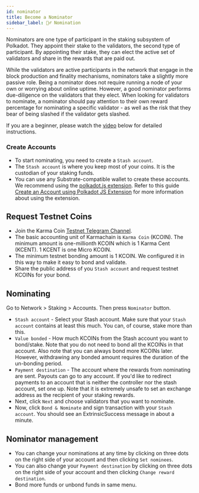 ```yaml
---
id: nominator
title: Become a Nominator
sidebar_label: 🙋‍♂️ Nomination
---
```


Nominators are one type of participant in the staking subsystem of Polkadot. They appoint their stake to the validators, the second type of participant. By appointing their stake, they can elect the active set of validators and share in the rewards that are paid out.

While the validators are active participants in the network that engage in the block production and finality mechanisms, nominators take a slightly more passive role. Being a nominator does not require running a node of your own or worrying about online uptime. However, a good nominator performs due-diligence on the validators that they elect. When looking for validators to nominate, a nominator should pay attention to their own reward percentage for nominating a specific validator - as well as the risk that they bear of being slashed if the validator gets slashed.

If you are a beginner, please watch the [video](https://www.youtube.com/watch?v=F59N3YKYCRs) below for detailed instructions.

### Create Accounts
- To start nominating, you need to create a `Stash account`.
- The `Stash account` is where you keep most of your coins. It is the custodian of your staking funds.
- You can use any Substrate-compatible wallet to create these accounts. We recommend using the [polkadot.js extension](https://chrome.google.com/webstore/detail/polkadot%7Bjs%7D-extension/mopnmbcafieddcagagdcbnhejhlodfdd). Refer to this guide [Create an Account using Polkadot JS Extension](https://www.youtube.com/watch?v=sy7lvAqyzkY) for more information about using the extension.

## Request Testnet Coins
- Join the Karma Coin [Testnet Telegram Channel](https://t.me/karmacoinapp/293).
- The basic accounting unit of Karmachain is `Karma Coin` (KCOIN). The minimum amount is one-millionth KCOIN which is 1 Karma Cent (KCENT). 1 KCENT is one Micro KCOIN.
- The minimum testnet bonding amount is 1 KCOIN. We configured it in this way to make it easy to bond and validate.
- Share the public address of you `Stash account` and request testnet KCOINs for your bond.

## Nominating
Go to Network > Staking > Accounts. Then press `Nominator` button. 
- `Stash account` - Select your Stash account. Make sure that your `Stash account` contains at least this much. You can, of course, stake more than this.
- `Value bonded` - How much KCOINs from the Stash account you want to bond/stake. Note that you do not need to bond all the KCOINs in that account. Also note that you can always bond more KCOINs later. However, withdrawing any bonded amount requires the duration of the un-bonding period.
- `Payment destination` - The account where the rewards from nominating are sent. Payouts can go to any account. If you'd like to redirect payments to an account that is neither the controller nor the stash account, set one up. Note that it is extremely unsafe to set an exchange address as the recipient of your staking rewards.
- Next, click `Next` and choose validators that you want to nominate.
- Now, click `Bond & Nominate` and sign transaction with your `Stash account`. You should see an ExtrinsicSuccess message in about a minute.

## Nominator management
- You can change your nominations at any time by clicking on three dots on the right side of your account and then clicking `Set nominees`.
- You can also change your `Payment destination` by clicking on three dots on the right side of your account and then clicking `Change reward destination`.
- Bond more funds or unbond funds in same menu.
